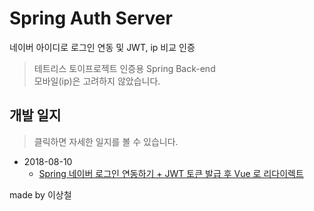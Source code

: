 # Spring Auth Server
네이버 아이디로 로그인 연동 및 JWT, ip 비교 인증 
> 테트리스 토이프로젝트 인증용 Spring Back-end <br/>
> 모바일(ip)은 고려하지 않았습니다.

## 개발 일지
> 클릭하면 자세한 일지를 볼 수 있습니다.
- 2018-08-10
    - [Spring 네이버 로그인 연동하기 + JWT 토큰 발급 후 Vue 로 리다이렉트](http://1ilsang.blog.me/221336542296)
    
made by 이상철